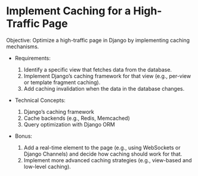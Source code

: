 # Implement Caching for a High-Traffic Page

Objective: Optimize a high-traffic page in Django by implementing caching mechanisms.

 + Requirements:

    1. Identify a specific view that fetches data from the database.
    2. Implement Django’s caching framework for that view (e.g., per-view or template fragment caching).
    3. Add caching invalidation when the data in the database changes.

 + Technical Concepts:

    1. Django’s caching framework
    2. Cache backends (e.g., Redis, Memcached)
    3. Query optimization with Django ORM

 + Bonus:

    1. Add a real-time element to the page (e.g., using WebSockets or Django Channels) and decide how caching should work for that.
    2. Implement more advanced caching strategies (e.g., view-based and low-level caching).
